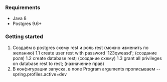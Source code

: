 

### Requirements
* Java 8
* Postgres 9.6+

### Getting started
1. Создаём в postgres схему rest и роль rest (можно изменить по желанию) 
    1.1 create user rest with password '123qweasd';  (создание роля)
    1.2 create database rest; (создание схему)
    1.3 grant all privileges on database rest to rest; (назначение прав)
2. В конфигурации запуска, в поле Program arguments прописываем --spring.profiles.active=dev
